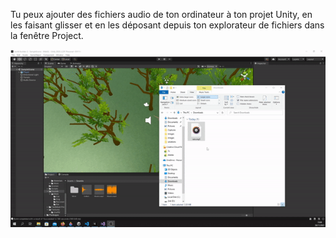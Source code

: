 Tu peux ajouter des fichiers audio de ton ordinateur à ton projet Unity, en les faisant glisser et en les déposant depuis ton explorateur de fichiers dans la fenêtre Project.

![fichier mp3 glissé de l'explorateur de fichiers vers le projet](images/import-sound.gif)
